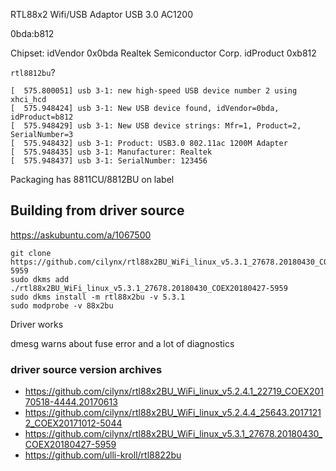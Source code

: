 
RTL88x2 Wifi/USB Adaptor USB 3.0 AC1200

0bda:b812

Chipset:
  idVendor           0x0bda Realtek Semiconductor Corp.
  idProduct          0xb812

`rtl8812bu`?

```
[  575.800051] usb 3-1: new high-speed USB device number 2 using xhci_hcd
[  575.948424] usb 3-1: New USB device found, idVendor=0bda, idProduct=b812
[  575.948429] usb 3-1: New USB device strings: Mfr=1, Product=2, SerialNumber=3
[  575.948432] usb 3-1: Product: USB3.0 802.11ac 1200M Adapter
[  575.948435] usb 3-1: Manufacturer: Realtek
[  575.948437] usb 3-1: SerialNumber: 123456
```

Packaging has 8811CU/8812BU on label

## Building from driver source

https://askubuntu.com/a/1067500

```
git clone https://github.com/cilynx/rtl88x2BU_WiFi_linux_v5.3.1_27678.20180430_COEX20180427-5959
sudo dkms add ./rtl88x2BU_WiFi_linux_v5.3.1_27678.20180430_COEX20180427-5959
sudo dkms install -m rtl88x2bu -v 5.3.1
sudo modprobe -v 88x2bu
```

Driver works

dmesg warns about fuse error and a lot of diagnostics



### driver source version archives

- https://github.com/cilynx/rtl88x2BU_WiFi_linux_v5.2.4.1_22719_COEX20170518-4444.20170613
- https://github.com/cilynx/rtl88x2BU_WiFi_linux_v5.2.4.4_25643.20171212_COEX20171012-5044
- https://github.com/cilynx/rtl88x2BU_WiFi_linux_v5.3.1_27678.20180430_COEX20180427-5959
- https://github.com/ulli-kroll/rtl8822bu

